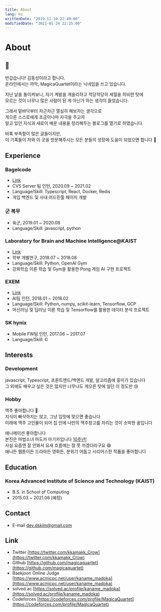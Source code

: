 ```yaml
---
title: About
lang: ko
writtenDate: "2019-11-19 22:49:00"
modifiedDate: "2021-01-24 22:25:00"
---
```


# About

## 👋

반갑습니다! 김동성이라고 합니다.  
온라인에서는 까막, MagicaQuartet이라는 닉네임을 쓰고 있습니다.

지난 날을 돌이켜보니, 자기 계발을 게을리하고 적당적당히 세월을 허비한 탓에  
모르는 것이 너무나 많은 사람이 된 게 아닌가 하는 생각이 들었습니다.

그래서 밑바닥부터 차근차근 열심히 해보자는 생각으로  
게으른 스스로에게 조금이나마 자극을 주고자  
알고 있던 지식과 새로이 배운 내용을 정리해두는 블로그를 열기로 하였습니다.

비록 부족함이 많은 글들이지만,  
이 기록들이 저와 이 곳을 방문해주시는 모든 분들의 성장에 도움이 되었으면 합니다 🙏

## Experience

### Bagelcode

- [Link](https://site.bagelcode.com/)
- CVS Server 팀 인턴, 2020.09 ~ 2021.02
- Language/Skill: Typescript, React, Docker, Redis
- 게임 백엔드 및 사내 어드민툴 페이지 개발

### 군 복무

- 육군, 2019.01 ~ 2020.08
- Language/Skill: javascript, python
  
### Laboratory for Brain and Machine Intelligence@KAIST

- [Link](https://aibrain.kaist.ac.kr/)
- 학부 개별연구, 2018.07 ~ 2018.08
- Language/Skill: Python, OpenAI Gym
- 강화학습 이론 학습 및 Gym을 활용한 Pong 게임 AI 구현 프로젝트

### EXEM

- [Link](https://www.ex-em.com/)
- AI팀 인턴, 2018.01 ~ 2018.02
- Language/Skill: Python, numpy, scikit-learn, Tensorflow, GCP
- 머신러닝 및 딥러닝 이론 학습 및 Tensorflow를 활용한 데이터 분석 프로젝트

### SK hynix

- Mobile FW팀 인턴, 2017.06 ~ 2017.07
- Language/Skill: C

## Interests

### Development

javascript, Typescript, 프론트엔드/백엔드 개발, 알고리즘에 흥미가 있습니다  
그 외에도 배우고 싶은 것은 많지만 너무나도 게으른 탓에 일단 이 정도만 😢

### Hobby

맥주 좋아합니다 🍺   
지식이 빠삭하지는 않고, 그냥 입맛에 맞으면 좋습니다  
미래에 맥주 고인물이 되어 집 안에 나만의 맥주창고를 차리는 것이 소박한 꿈입니다

애니메이션 좋아합니다  
본진은 마법소녀 마도카 마기카입니다 [10주년!](10th.madoka-magica.com)  
사실 요즘엔 잘 안봐서 요새 흐름에는 잘 못 끼겠더라구요 😅  
애니든 웹툰이든 드라마든 영화든, 분위기 어둡고 시리어스한 작품을 좋아합니다

## Education

### Korea Advanced Institute of Science and Technology (KAIST)

- B.S. in School of Computing		
- 2015.03 ~ 2021.08 (예정)

## Contact

- E-mail [dev.dskim@gmail.com](mailto:dev.dskim@gmail.com)

## Link

- Twitter [https://twitter.com/kkamakk_Crow](https://twitter.com/kkamakk_Crow)
- Github [https://github.com/magicaquartet](https://github.com/magicaquartet)
- Baekjoon Online Judge [https://www.acmicpc.net/user/kaname_madoka](https://www.acmicpc.net/user/kaname_madoka)
- solved.ac [https://solved.ac/profile/kaname_madoka](https://solved.ac/profile/kaname_madoka)
- Codeforces [https://codeforces.com/profile/MagicaQuartet](https://codeforces.com/profile/MagicaQuartet)
